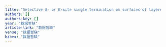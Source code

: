 ```yaml
---
title: "Selective A- or B-site single termination on surfaces of layered oxide SrLaAlO4"
authors: []
authors-key: []
year: "数据暂缺"
article-link: "数据暂缺"
venue: "数据暂缺"
bibex: "数据暂缺"
---
```

